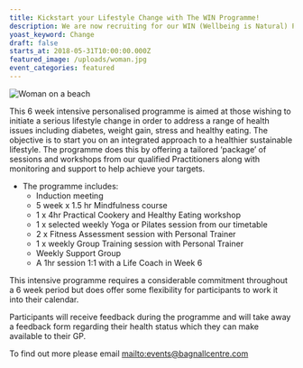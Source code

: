 ```yaml
---
title: Kickstart your Lifestyle Change with The WIN Programme!
description: We are now recruiting for our WIN (Wellbeing is Natural) Programme.
yoast_keyword: Change
draft: false
starts_at: 2018-05-31T10:00:00.000Z
featured_image: /uploads/woman.jpg
event_categories: featured
---
```

![Woman on a beach](/uploads/woman.jpg)

This 6 week intensive personalised programme is aimed at those wishing to initiate a serious lifestyle change in order to address a range of health issues including diabetes, weight gain, stress and healthy eating. The objective is to start you on an integrated approach to a healthier sustainable lifestyle. The programme does this by offering a tailored ‘package’ of sessions and workshops from our qualified Practitioners along with monitoring and support to help achieve your targets.

* The programme includes:
  * Induction meeting
  * 5 week x 1.5 hr Mindfulness course
  * 1 x 4hr Practical Cookery and Healthy Eating workshop
  * 1 x selected weekly Yoga or Pilates session from our timetable
  * 2 x Fitness Assessment session with Personal Trainer
  * 1 x weekly Group Training session with Personal Trainer
  * Weekly Support Group
  * A 1hr session 1:1 with a Life Coach in Week 6

This intensive programme requires a considerable commitment throughout a 6 week period but does offer some flexibility for participants to work it into their calendar.

Participants will receive feedback during the programme and will take away a feedback form regarding their health status which they can make available to their GP.

To find out more please email <mailto:events@bagnallcentre.com>
